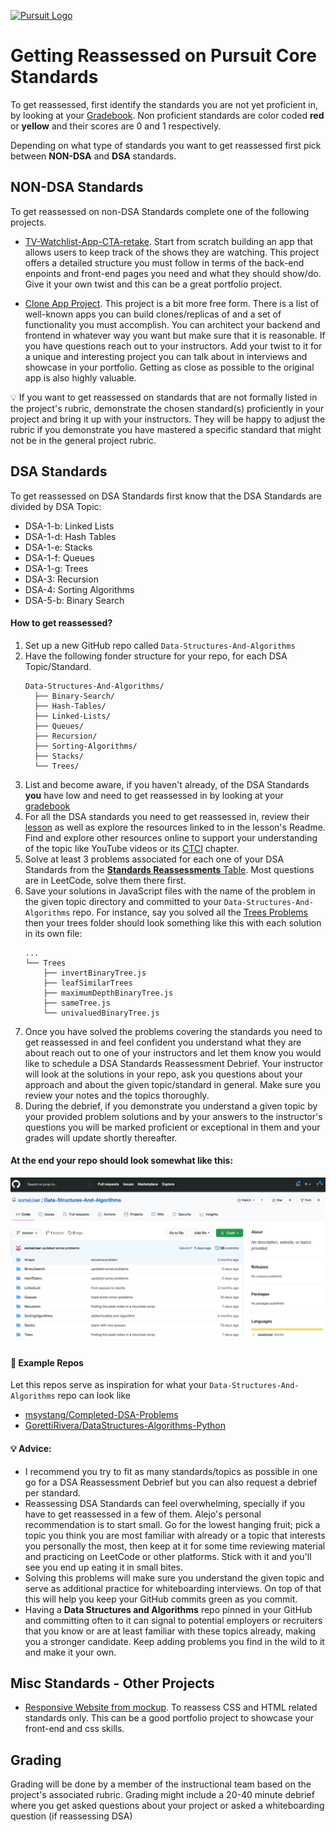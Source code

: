[![Pursuit Logo](https://avatars1.githubusercontent.com/u/5825944?s=200&v=4)](https://pursuit.org)

# Getting Reassessed on Pursuit Core Standards
To get reassessed, first identify the standards you are not yet proficient in, by looking at your [Gradebook](https://drive.google.com/drive/search?q=gradebook). Non proficient standards are color coded **red** or **yellow** and their scores are 0 and 1 respectively.

Depending on what type of standards you want to get reassessed first pick between **NON-DSA** and **DSA** standards.

## NON-DSA Standards
To get reassessed on non-DSA Standards complete one of the following projects.

* [TV-Watchlist-App-CTA-retake](https://github.com/Pursuit-Core-6-2/TV-Watchlist-App-CTA-retake). Start from scratch building an app that allows users to keep track of the shows they are watching. This project offers a detailed structure you must follow in terms of the back-end enpoints and front-end pages you need and what they should show/do. Give it your own twist and this can be a great portfolio project.

* [Clone App Project](./projects/clone-app-project/README.md). This project is a bit more free form. There is a list of well-known apps you can build clones/replicas of and a set of functionality you must accomplish. You can architect your backend and frontend in whatever way you want but make sure that it is reasonable. If you have questions reach out to your instructors. Add your twist to it for a unique and interesting project you can talk about in interviews and showcase in your portfolio. Getting as close as possible to the original app is also highly valuable.

💡 If you want to get reassessed on standards that are not formally listed in the project's rubric, demonstrate the chosen standard(s) proficiently in your project and bring it up with your instructors. They will be happy to adjust the rubric if you demonstrate you have mastered a specific standard that might not be in the general project rubric.

## DSA Standards
To get reassessed on DSA Standards first know that the DSA Standards are divided by DSA Topic:

* DSA-1-b: Linked Lists
* DSA-1-d: Hash Tables
* DSA-1-e: Stacks 
* DSA-1-f: Queues
* DSA-1-g: Trees
* DSA-3: Recursion
* DSA-4: Sorting Algorithms
* DSA-5-b: Binary Search

#### How to get reassessed?

1. Set up a new GitHub repo called `Data-Structures-And-Algorithms`
2. Have the following fonder structure for your repo, for each DSA Topic/Standard.
    ```
    Data-Structures-And-Algorithms/
      ├── Binary-Search/
      ├── Hash-Tables/
      ├── Linked-Lists/
      ├── Queues/
      ├── Recursion/
      ├── Sorting-Algorithms/
      ├── Stacks/
      └── Trees/
    ```
3. List and become aware, if you haven't already, of the DSA Standards **you** have low and need to get reassessed in by looking at your [gradebook](https://drive.google.com/drive/search?q=gradebook)
3. For all the DSA standards you need to get reassessed in, review their [lesson](https://github.com/joinpursuit/Pursuit-Core-DSA) as well as explore the resources linked to in the lesson's Readme. Find and explore other resources online to support your understanding of the topic like YouTube videos or its [CTCI](https://www.google.com/search?q=ctci+book) chapter. 
4. Solve at least 3 problems associated for each one of your DSA Standards from the [**Standards Reassessments** Table](https://github.com/joinpursuit/Pursuit-Core-DSA#recommended-problems). Most questions are in LeetCode, solve them there first.
6. Save your solutions in JavaScript files with the name of the problem in the given topic directory and committed to your `Data-Structures-And-Algorithms` repo. For instance, say you solved all the [Trees Problems](https://github.com/joinpursuit/Pursuit-Core-DSA#:~:text=DSA-1-g:%20Trees) then your trees folder should look something like this with each solution in its own file:
    ```
    ...
    └── Trees
        ├── invertBinaryTree.js
        ├── leafSimilarTrees
        ├── maximumDepthBinaryTree.js
        ├── sameTree.js
        └── univaluedBinaryTree.js
    ```
8. Once you have solved the problems covering the standards you need to get reassessed in and feel confident you understand what they are about reach out to one of your instructors and let them know you would like to schedule a DSA Standards Reassessment Debrief. Your instructor will look at the solutions in your repo, ask you questions about your approach and about the given topic/standard in general. Make sure you review your notes and the topics thoroughly.
9. During the debrief, if you demonstrate you understand a given topic by your provided problem solutions and by your answers to the instructor's questions you will be marked proficient or exceptional in them and your grades will update shortly thereafter.

#### At the end your repo should look somewhat like this:
![Sample Data Structure and Algorithms GitHub Repo Structure](assets/sample-dsa-repo-screenshot.png)

#### :notebook:  Example Repos
Let this repos serve as inspiration for what your `Data-Structures-And-Algorithms` repo can look like

* [msystang/Completed-DSA-Problems](https://github.com/msystang/Completed-DSA-Problems)
* [GorettiRivera/DataStructures-Algorithms-Python](https://github.com/GorettiRivera/DataStructures-Algorithms-Python)

#### 💡 Advice:
* I recommend you try to fit as many standards/topics as possible in one go for a DSA Reassessment Debrief but you can also request a debrief per standard. 
* Reassessing DSA Standards can feel overwhelming, specially if you have to get reassessed in a few of them. Alejo's personal recommendation is to start small. Go for the lowest hanging fruit; pick a topic you think you are most familiar with already or a topic that interests you personally the most, then keep at it for some time reviewing material and practicing on LeetCode or other platforms. Stick with it and you'll see you end up eating it in small bites.
* Solving this problems will make sure you understand the given topic and serve as additional practice for whiteboarding interviews. On top of that this will help you keep your GitHub commits green as you commit.
* Having a **Data Structures and Algorithms** repo pinned in your GitHub and committing often to it can signal to potential employers or recruiters that you know or are at least familiar with these topics already, making you a stronger candidate. Keep adding problems you find in the wild to it and make it your own.

## Misc Standards - Other Projects

* [Responsive Website from mockup](./projects/responsive_site.md). To reassess CSS and HTML related standards only. This can be a good portfolio project to showcase your front-end and css skills.


## Grading
Grading will be done by a member of the instructional team based on the project's associated rubric. Grading might include a 20-40 minute debrief where you get asked questions about your project or asked a whiteboarding question (if reassessing DSA)


